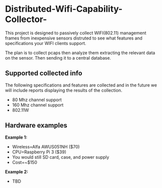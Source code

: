 # Distributed-Wifi-Capability-Collector-
This project is designed to passively collect WIFI(802.11) management frames from inexpensive sensors distruted to see what features and specifications your WIFI clients support.

The plan is to collect pcaps then analyze them extracting the relevant data on the sensor.  Then sending it to a central database.  

## Supported collected info
The following specifications and features are collected and in the future we will include reports displaying the results of the collection.
* 80 Mhz channel support
* 160 Mhz channel support
* 802.11W

## Hardware examples
__Example 1:__
* Wireless=Alfa AWUS051NH ($70)
* CPU=Raspberry Pi 3 ($39)
* You would still SD card, case,  and power supply
* Cost=~$150

__Example 2:__
* TBD 
